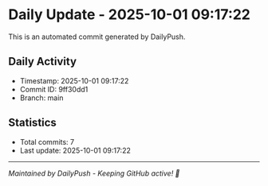 # Daily Update - 2025-10-01 09:17:22

This is an automated commit generated by DailyPush.

## Daily Activity
- Timestamp: 2025-10-01 09:17:22
- Commit ID: 9ff30dd1
- Branch: main

## Statistics
- Total commits: 7
- Last update: 2025-10-01 09:17:22

---
*Maintained by DailyPush - Keeping GitHub active! 🚀*
